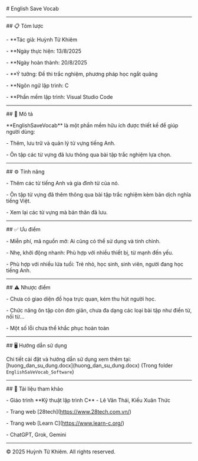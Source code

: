 \# English Save Vocab



---



\## 📋 Tóm lược

\- \*\*Tác giả: Huỳnh Tử Khiêm  

\- \*\*Ngày thực hiện: 13/8/2025  

\- \*\*Ngày hoàn thành: 20/8/2025  

\- \*\*Ý tưởng: Đề thi trắc nghiệm, phương pháp học ngắt quãng  

\- \*\*Ngôn ngữ lập trình: C  

\- \*\*Phần mềm lập trình: Visual Studio Code  



---



\## 📝 Mô tả

\*\*EnglishSaveVocab\*\* là một phần mềm hữu ích được thiết kế để giúp người dùng:  

\- Thêm, lưu trữ và quản lý từ vựng tiếng Anh.  

\- Ôn tập các từ vựng đã lưu thông qua bài tập trắc nghiệm lựa chọn.  



---



\## ⚙️ Tính năng

\- Thêm các từ tiếng Anh và gia đình từ của nó.  

\- Ôn tập từ vựng đã thêm thông qua bài tập trắc nghiệm kèm bản dịch nghĩa tiếng Việt.  

\- Xem lại các từ vựng mà bản thân đã lưu.  



---



\## ✅ Ưu điểm

\- Miễn phí, mã nguồn mở: Ai cũng có thể sử dụng và tinh chỉnh.  

\- Nhẹ, khởi động nhanh: Phù hợp với nhiều thiết bị, từ mạnh đến yếu.  

\- Phù hợp với nhiều lứa tuổi: Trẻ nhỏ, học sinh, sinh viên, người đang học tiếng Anh.  



---



\## ⚠️ Nhược điểm

\- Chưa có giao diện đồ họa trực quan, kém thu hút người học.  

\- Chức năng ôn tập còn đơn giản, chưa đa dạng các loại bài tập như điền từ, nối từ…  

\- Một số lỗi chưa thể khắc phục hoàn toàn


---



\## 🖥️ Hướng dẫn sử dụng

Chi tiết cài đặt và hướng dẫn sử dụng xem thêm tại: \[huong_dan_su_dung.docx](huong_dan_su_dung.docx) (Trong folder `EnglishSaVeVocab_Software`)  



---



\## 📂 Tài liệu tham khảo

\- Giáo trình \*\*Kỹ thuật lập trình C\*\* - Lê Văn Thái, Kiều Xuân Thức  

\- Trang web \[28tech](https://www.28tech.com.vn/)  

\- Trang web \[Learn C](https://www.learn-c.org/)  

\- ChatGPT, Grok, Gemini  



---



© 2025 Huỳnh Tử Khiêm. All rights reserved.



